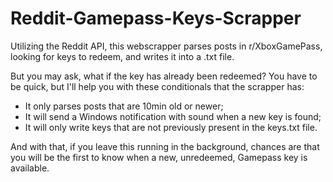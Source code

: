 # Reddit-Gamepass-Keys-Scrapper
Utilizing the Reddit API, this webscrapper parses posts in r/XboxGamePass, looking for keys to redeem, and writes it into a .txt file.

But you may ask, what if the key has already been redeemed?
You have to be quick, but I'll help you with these conditionals that the scrapper has:
- It only parses posts that are 10min old or newer;
- It will send a Windows notification with sound when a new key is found;
- It will only write keys that are not previously present in the keys.txt file.

And with that, if you leave this running in the background, chances are that you will be the first to know when a new, unredeemed, Gamepass key is available.
